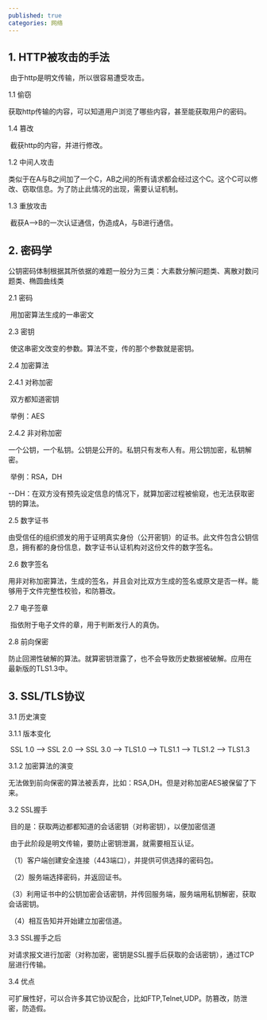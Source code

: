 ```yaml
---
published: true
categories: 网络
---
```


## 1. HTTP被攻击的手法

​    由于http是明文传输，所以很容易遭受攻击。

1.1 偷窃

​    获取http传输的内容，可以知道用户浏览了哪些内容，甚至能获取用户的密码。

1.4 篡改

​    截获http的内容，并进行修改。

1.2 中间人攻击

​    类似于在A与B之间加了一个C，AB之间的所有请求都会经过这个C。这个C可以修改、窃取信息。为了防止此情况的出现，需要认证机制。

1.3 重放攻击

​    截获A-->B的一次认证通信，伪造成A，与B进行通信。

## 2. 密码学

​    公钥密码体制根据其所依据的难题一般分为三类：大素数分解问题类、离散对数问题类、椭圆曲线类

2.1 密码

​    用加密算法生成的一串密文

2.3 密钥

​    使这串密文改变的参数。算法不变，传的那个参数就是密钥。

2.4 加密算法

2.4.1 对称加密

​    双方都知道密钥

​     举例：AES

2.4.2 非对称加密

​    一个公钥，一个私钥。公钥是公开的。私钥只有发布人有。用公钥加密，私钥解密。

​     举例：RSA，DH

​     --DH：在双方没有预先设定信息的情况下，就算加密过程被偷窥，也无法获取密钥的算法。

2.5 数字证书

​    由受信任的组织颁发的用于证明真实身份（公开密钥）的证书。此文件包含公钥信息，拥有都的身份信息，数字证书认证机构对这份文件的数字签名。

2.6 数字签名

​    用非对称加密算法，生成的签名，并且会对比双方生成的签名或原文是否一样。能够用于文件完整性校验，和防篡改。

2.7 电子签章

​    指依附于电子文件的章，用于判断发行人的真伪。

2.8 前向保密

​    防止回溯性破解的算法。就算密钥泄露了，也不会导致历史数据被破解。应用在 最新版的TLS1.3中。

## 3. SSL/TLS协议

3.1 历史演变

3.1.1 版本变化

​    SSL 1.0 --> SSL 2.0 --> SSL 3.0 --> TLS1.0 --> TLS1.1 --> TLS1.2 --> TLS1.3

3.1.2 加密算法的演变

​    无法做到前向保密的算法被丢弃，比如：RSA,DH。但是对称加密AES被保留了下来。

3.2 SSL握手

​     目的是：获取两边都都知道的会话密钥（对称密钥），以便加密信道

​     由于此阶段是明文传输，要防止密钥泄漏，就需要相互认证。

​     （1）客户端创建安全连接（443端口），并提供可供选择的密码包。

​     （2）服务端选择密码，并返回证书。

​     （3）利用证书中的公钥加密会话密钥，并传回服务端，服务端用私钥解密，获取会话密钥。

​     （4）相互告知并开始建立加密信道。

3.3 SSL握手之后

​    对请求报文进行加密（对称加密，密钥是SSL握手后获取的会话密钥），通过TCP层进行传输。

3.4 优点

​    可扩展性好，可以合许多其它协议配合，比如FTP,Telnet,UDP。防篡改，防泄密，防造假。